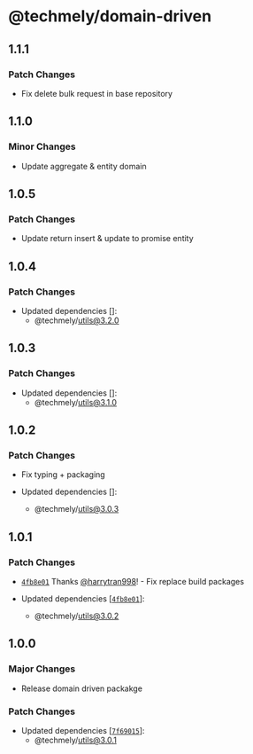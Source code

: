 # @techmely/domain-driven

## 1.1.1

### Patch Changes

- Fix delete bulk request in base repository

## 1.1.0

### Minor Changes

- Update aggregate & entity domain

## 1.0.5

### Patch Changes

- Update return insert & update to promise entity

## 1.0.4

### Patch Changes

- Updated dependencies []:
  - @techmely/utils@3.2.0

## 1.0.3

### Patch Changes

- Updated dependencies []:
  - @techmely/utils@3.1.0

## 1.0.2

### Patch Changes

- Fix typing + packaging

- Updated dependencies []:
  - @techmely/utils@3.0.3

## 1.0.1

### Patch Changes

- [`4fb8e01`](https://github.com/techmely/essential-packages/commit/4fb8e018133c2abaf622762e1b53667191b624d8) Thanks [@harrytran998](https://github.com/harrytran998)! - Fix replace build packages

- Updated dependencies [[`4fb8e01`](https://github.com/techmely/essential-packages/commit/4fb8e018133c2abaf622762e1b53667191b624d8)]:
  - @techmely/utils@3.0.2

## 1.0.0

### Major Changes

- Release domain driven packakge

### Patch Changes

- Updated dependencies [[`7f69015`](https://github.com/techmely/essential-packages/commit/7f690154588e888643be6c02005687c88db4d44c)]:
  - @techmely/utils@3.0.1
